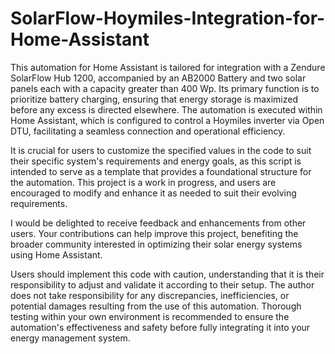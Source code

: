 # SolarFlow-Hoymiles-Integration-for-Home-Assistant
This automation for Home Assistant is tailored for integration with a Zendure SolarFlow Hub 1200, accompanied by an AB2000 Battery and two solar panels each with a capacity greater than 400 Wp. Its primary function is to prioritize battery charging, ensuring that energy storage is maximized before any excess is directed elsewhere. The automation is executed within Home Assistant, which is configured to control a Hoymiles inverter via Open DTU, facilitating a seamless connection and operational efficiency.

It is crucial for users to customize the specified values in the code to suit their specific system's requirements and energy goals, as this script is intended to serve as a template that provides a foundational structure for the automation. This project is a work in progress, and users are encouraged to modify and enhance it as needed to suit their evolving requirements. 

I would be delighted to receive feedback and enhancements from other users. Your contributions can help improve this project, benefiting the broader community interested in optimizing their solar energy systems using Home Assistant.

Users should implement this code with caution, understanding that it is their responsibility to adjust and validate it according to their setup. The author does not take responsibility for any discrepancies, inefficiencies, or potential damages resulting from the use of this automation. Thorough testing within your own environment is recommended to ensure the automation's effectiveness and safety before fully integrating it into your energy management system.
